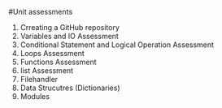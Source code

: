 #Unit assessments 
1. Crreating a GitHub repository
2. Variables and IO Assessment 
3. Conditional Statement and Logical Operation Assessment 
4. Loops Assessment 
5. Functions Assessment 
6. list Assessment 
7. Filehandler 
8. Data Strucutres (Dictionaries)
9. Modules
